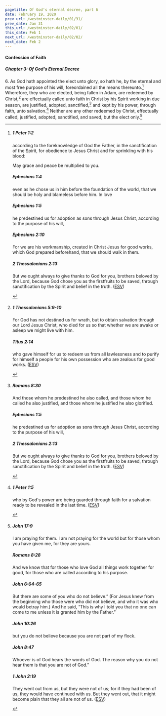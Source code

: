 ```yaml
---
pagetitle: Of God's eternal decree, part 6
date: February 19, 2020
prev_url: /westminster-daily/01/31/
prev_date: Jan 31
this_url: /westminster-daily/02/01/
this_date: Feb 1
next_url: /westminster-daily/02/02/
next_date: Feb 2
---
```


#### Confession of Faith

##### Chapter 3: Of God's Eternal Decree

6\. As God hath appointed the elect unto glory, so hath he, by the eternal and most free purpose of his will, foreordained all the means thereunto.[^fnref:wcf1] Wherefore, they who are elected, being fallen in Adam, are redeemed by Christ,[^fnref:wcf2] are effectually called unto faith in Christ by his Spirit working in due season, are justified, adopted, sanctified,[^fnref:wcf3] and kept by his power, through faith, unto salvation.[^fnref:wcf4] Neither are any other redeemed by Christ, effectually called, justified, adopted, sanctified, and saved, but the elect only.[^fnref:wcf5]

[^fnref:wcf1]: <div class="esv"><h5>1 Peter 1:2</h5> <div class="esv-text"><p id="p60001002.01-1">according to the foreknowledge of God the Father, in the sanctification of the Spirit, for obedience to Jesus Christ and for sprinkling with his blood:</p> <p id="p60001002.26-1">May grace and peace be multiplied to you.</p> </div><h5>Ephesians 1:4</h5> <div class="esv-text"><p id="p49001004.01-2">even as he chose us in him before the foundation of the world, that we should be holy and blameless before him. In love</p> </div><h5>Ephesians 1:5</h5> <div class="esv-text"><p id="p49001005.01-3">he predestined us for adoption as sons through Jesus Christ, according to the purpose of his will,</p> </div><h5>Ephesians 2:10</h5> <div class="esv-text"><p id="p49002010.01-4">For we are his workmanship, created in Christ Jesus for good works, which God prepared beforehand, that we should walk in them.</p> </div><h5>2 Thessalonians 2:13</h5> <div class="esv-text"> <p id="p53002013.03-5">But we ought always to give thanks to God for you, brothers beloved by the Lord, because God chose you as the firstfruits to be saved, through sanctification by the Spirit and belief in the truth.  (<a href="http://www.esv.org" class="copyright">ESV</a>)</p> </div> </div>

[^fnref:wcf2]: <div class="esv"><h5>1 Thessalonians 5:9-10</h5> <div class="esv-text"><p id="p52005009.01-1">For God has not destined us for wrath, but to obtain salvation through our Lord Jesus Christ, who died for us so that whether we are awake or asleep we might live with him.</p> </div><h5>Titus 2:14</h5> <div class="esv-text"><p id="p56002014.01-2">who gave himself for us to redeem us from all lawlessness and to purify for himself a people for his own possession who are zealous for good works.  (<a href="http://www.esv.org" class="copyright">ESV</a>)</p> </div> </div>

[^fnref:wcf3]: <div class="esv"><h5>Romans 8:30</h5> <div class="esv-text"><p id="p45008030.01-1">And those whom he predestined he also called, and those whom he called he also justified, and those whom he justified he also glorified.</p> </div><h5>Ephesians 1:5</h5> <div class="esv-text"><p id="p49001005.01-2">he predestined us for adoption as sons through Jesus Christ, according to the purpose of his will,</p> </div><h5>2 Thessalonians 2:13</h5> <div class="esv-text"> <p id="p53002013.03-3">But we ought always to give thanks to God for you, brothers beloved by the Lord, because God chose you as the firstfruits to be saved, through sanctification by the Spirit and belief in the truth.  (<a href="http://www.esv.org" class="copyright">ESV</a>)</p> </div> </div>

[^fnref:wcf4]: <div class="esv"><h5>1 Peter 1:5</h5> <div class="esv-text"><p id="p60001005.01-1">who by God's power are being guarded through faith for a salvation ready to be revealed in the last time.  (<a href="http://www.esv.org" class="copyright">ESV</a>)</p> </div> </div>

[^fnref:wcf5]: <div class="esv"><h5>John 17:9</h5> <div class="esv-text"><p id="p43017009.01-1"><span class="woc">I am praying for them. I am not praying for the world but for those whom you have given me, for they are yours.</span></p> </div><h5>Romans 8:28</h5> <div class="esv-text"><p id="p45008028.01-2">And we know that for those who love God all things work together for good, for those who are called according to his purpose.</p> </div><h5>John 6:64-65</h5> <div class="esv-text"><p id="p43006064.01-3"><span class="woc">But there are some of you who do not believe.&#8221;</span> (For Jesus knew from the beginning who those were who did not believe, and who it was who would betray him.) And he said, <span class="woc">&#8220;This is why I told you that no one can come to me unless it is granted him by the Father.&#8221;</span></p> </div><h5>John 10:26</h5> <div class="esv-text"><p id="p43010026.01-4"><span class="woc">but you do not believe because you are not part of my flock.</span></p> </div><h5>John 8:47</h5> <div class="esv-text"><p id="p43008047.01-5"><span class="woc">Whoever is of God hears the words of God. The reason why you do not hear them is that you are not of God.&#8221;</span></p> </div><h5>1 John 2:19</h5> <div class="esv-text"><p id="p62002019.01-6">They went out from us, but they were not of us; for if they had been of us, they would have continued with us. But they went out, that it might become plain that they all are not of us.  (<a href="http://www.esv.org" class="copyright">ESV</a>)</p> </div> </div>

